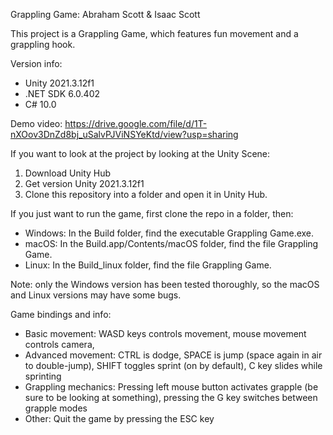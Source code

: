 Grappling Game: Abraham Scott & Isaac Scott

This project is a Grappling Game, which features fun movement and a grappling hook.

Version info:
- Unity 2021.3.12f1
- .NET SDK 6.0.402
- C# 10.0

Demo video: https://drive.google.com/file/d/1T-nXOov3DnZd8bj_uSalvPJViNSYeKtd/view?usp=sharing

If you want to look at the project by looking at the Unity Scene:
1. Download Unity Hub
2. Get version Unity 2021.3.12f1
3. Clone this repository into a folder and open it in Unity Hub.

If you just want to run the game, first clone the repo in a folder, then:

- Windows: In the Build folder, find the executable Grappling Game.exe.
- macOS: In the Build.app/Contents/macOS folder, find the file Grappling Game.
- Linux: In the Build_linux folder, find the file Grappling Game.

Note: only the Windows version has been tested thoroughly, so the macOS and Linux versions may have some bugs.

Game bindings and info:
- Basic movement: WASD keys controls movement, mouse movement controls camera, 
- Advanced movement: CTRL is dodge, SPACE is jump (space again in air to double-jump), SHIFT toggles sprint (on by default), C key slides while sprinting
- Grappling mechanics: Pressing left mouse button activates grapple (be sure to be looking at something), pressing the G key switches between grapple modes
- Other: Quit the game by pressing the ESC key
